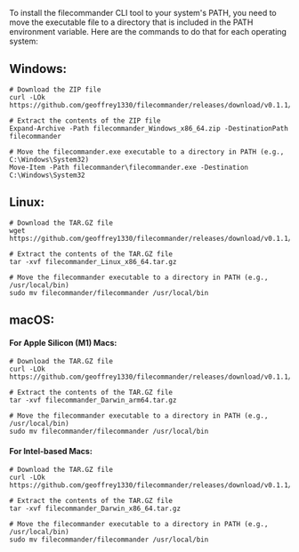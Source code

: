 To install the filecommander CLI tool to your system's PATH, you need to move the executable file to a directory that is included in the PATH environment variable. Here are the commands to do that for each operating system:

## Windows:

```shell
# Download the ZIP file
curl -LOk https://github.com/geoffrey1330/filecommander/releases/download/v0.1.1/filecommander_Windows_x86_64.zip

# Extract the contents of the ZIP file
Expand-Archive -Path filecommander_Windows_x86_64.zip -DestinationPath filecommander

# Move the filecommander.exe executable to a directory in PATH (e.g., C:\Windows\System32)
Move-Item -Path filecommander\filecommander.exe -Destination C:\Windows\System32
```

## Linux:

```shell
# Download the TAR.GZ file
wget https://github.com/geoffrey1330/filecommander/releases/download/v0.1.1/filecommander_Linux_x86_64.tar.gz

# Extract the contents of the TAR.GZ file
tar -xvf filecommander_Linux_x86_64.tar.gz

# Move the filecommander executable to a directory in PATH (e.g., /usr/local/bin)
sudo mv filecommander/filecommander /usr/local/bin
```

## macOS:

#### For Apple Silicon (M1) Macs:

```shell
# Download the TAR.GZ file
curl -LOk https://github.com/geoffrey1330/filecommander/releases/download/v0.1.1/filecommander_Darwin_arm64.tar.gz

# Extract the contents of the TAR.GZ file
tar -xvf filecommander_Darwin_arm64.tar.gz

# Move the filecommander executable to a directory in PATH (e.g., /usr/local/bin)
sudo mv filecommander/filecommander /usr/local/bin
```

#### For Intel-based Macs:

```shell
# Download the TAR.GZ file
curl -LOk https://github.com/geoffrey1330/filecommander/releases/download/v0.1.1/filecommander_Darwin_x86_64.tar.gz

# Extract the contents of the TAR.GZ file
tar -xvf filecommander_Darwin_x86_64.tar.gz

# Move the filecommander executable to a directory in PATH (e.g., /usr/local/bin)
sudo mv filecommander/filecommander /usr/local/bin
```
